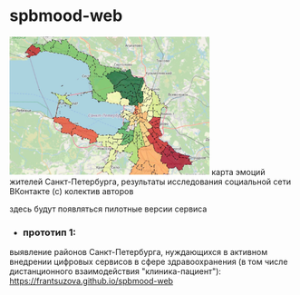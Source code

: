# spbmood-web

<img src="./readme_src/map.jpg" width="70%" alt="шапка">
карта эмоций жителей Санкт-Петербурга, результаты исследования социальной сети ВКонтакте
(c) колектив авторов

здесь будут появляться пилотные версии сервиса

- ### прототип 1: 
выявление районов Санкт-Петербурга, нуждающихся в активном внедрении цифровых сервисов в сфере здравоохранения (в том числе дистанционного взаимодействия "клиника-пациент"): https://frantsuzova.github.io/spbmood-web

